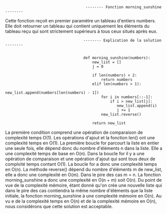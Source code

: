                                         -------- Fonction morning_sunshine --------


Cette fonction reçoit en premier paramètre un tableau d'entiers numbers.
Elle doit retourner un tableau qui contient uniquement les éléments du tableau reçu qui sont strictement supérieurs à tous ceux situés après eux.



                                       -------- Explication de la solution --------


                                       def morning_sunshine(numbers):
                                           new_list = []
                                           j = 0

                                           if len(numbers) < 2:
                                               return numbers
                                           elif len(numbers > 1):
                                               new_list.append(numbers[len(numbers) - 1])
                                               for i in numbers[::-1]:
                                                   if i > new_list[j]:
                                                      new_list.append(i)
                                                      j += 1
                                               new_list.reverse()

                                           return new_list


La première condition comprend une opération de comparaison de complexité temps O(1).
Les opérations d'ajout et la fonction len() ont une complexité temps en O(1).
La première boucle for parcourt la liste en entier une seule fois, elle dépend donc du nombre d'éléments n dans la liste. Elle a une complexité temps de base en O(n). Dans la boucle for il y a une opération de comparaison et une opération d'ajout qui sont tous deux de complxité temps contant O(1). La boucle for a donc une complexité temps en O(n).
La méthode reverse() dépend du nombre d'éléments  m de new_list, elle a donc une complexité en O(m).
Dans le pire des cas m = n. La fonction morning_sunshine a donc une complexité en O(n + m) soit O(n).
Du point de vue de la complexité mémoire, étant donné qu'on crée une nouvelle liste qui dans le pire des cas contiendra la même nombre d'éléments que la liste initiale, la fonction morning_sunshine à une complexité mémoire en O(n).
Au vu e de la complexité temps en O(n) et de la complexité mémoire en O(n), nous considérons que cette solution est acceptable.
